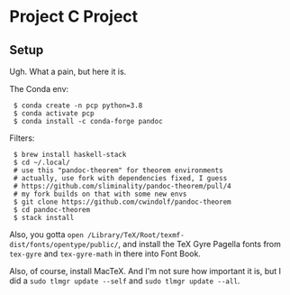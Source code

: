 # Project C Project

## Setup

Ugh. What a pain, but here it is.

The Conda env:

```
 $ conda create -n pcp python=3.8
 $ conda activate pcp
 $ conda install -c conda-forge pandoc
```

Filters:

```
 $ brew install haskell-stack
 $ cd ~/.local/
 # use this "pandoc-theorem" for theorem environments
 # actually, use fork with dependencies fixed, I guess
 # https://github.com/sliminality/pandoc-theorem/pull/4
 # my fork builds on that with some new envs
 $ git clone https://github.com/cwindolf/pandoc-theorem
 $ cd pandoc-theorem
 $ stack install
```

Also, you gotta `open /Library/TeX/Root/texmf-dist/fonts/opentype/public/`, and install the TeX Gyre Pagella fonts from `tex-gyre` and `tex-gyre-math` in there into Font Book.

Also, of course, install MacTeX. And I'm not sure how important it is, but I did a `sudo tlmgr update --self` and `sudo tlmgr update --all`.
